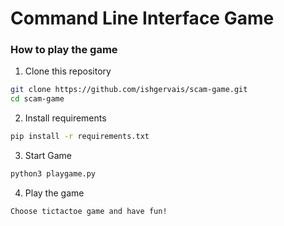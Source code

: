 # Command Line Interface Game


### How to play the game

1. Clone this repository

```bash
git clone https://github.com/ishgervais/scam-game.git
cd scam-game
```

2. Install requirements

```bash
pip install -r requirements.txt
```

3. Start Game

```bash
python3 playgame.py
```

4. Play the game

```bash
Choose tictactoe game and have fun!
```

<!-- ### Sample play of Number Guess game -->

<!-- ![Guess the number](./img/playgames.png) -->



<!-- #### Two additional modules are also used in this.

- `tinge` : for printing colored text in console
- `pyfiglet` : for ascii-art
- `PyInquirer` : interactive command line interface -->

<!-- #### Dependencies

```
Package        Version
-------------- ---------
pip            21.0.1
prompt-toolkit 1.0.14
pyfiglet       0.8.post1
Pygments       2.9.0
PyInquirer     1.0.3
regex          2021.4.4
setuptools     56.0.0
six            1.16.0
tinge          0.0.2
wcwidth        0.2.5
wheel          0.36.2
``` -->
